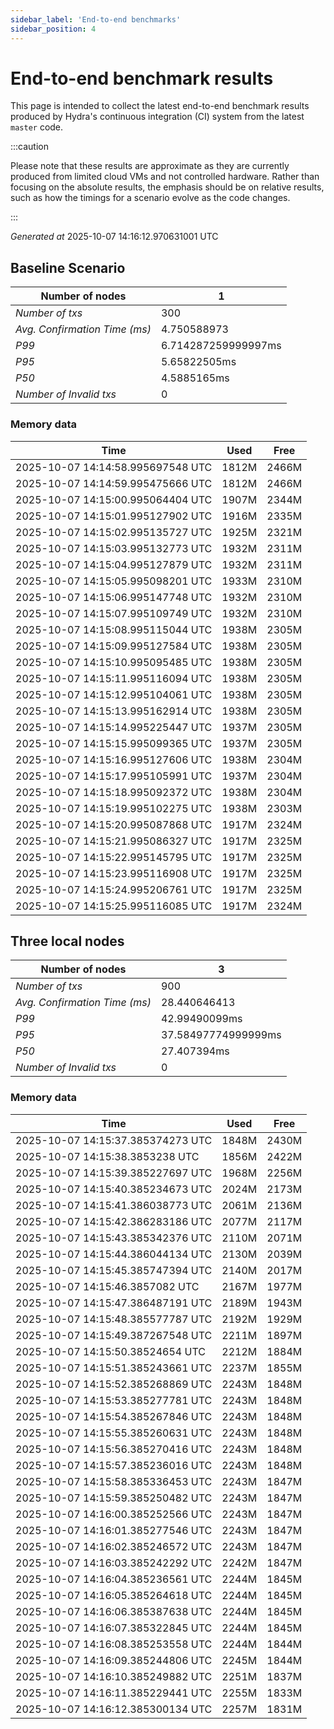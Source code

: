 ```yaml
--- 
sidebar_label: 'End-to-end benchmarks' 
sidebar_position: 4 
--- 
```


# End-to-end benchmark results 

This page is intended to collect the latest end-to-end benchmark  results produced by Hydra's continuous integration (CI) system from  the latest `master` code.

:::caution

Please note that these results are approximate  as they are currently produced from limited cloud VMs and not controlled hardware.  Rather than focusing on the absolute results,   the emphasis should be on relative results,  such as how the timings for a scenario evolve as the code changes.

:::

_Generated at_  2025-10-07 14:16:12.970631001 UTC


## Baseline Scenario



| Number of nodes |  1 | 
| -- | -- |
| _Number of txs_ | 300 |
| _Avg. Confirmation Time (ms)_ | 4.750588973 |
| _P99_ | 6.714287259999997ms |
| _P95_ | 5.65822505ms |
| _P50_ | 4.5885165ms |
| _Number of Invalid txs_ | 0 |
      

### Memory data 

 | Time | Used | Free | 
|------------------------------------|------|------|
 | 2025-10-07 14:14:58.995697548 UTC | 1812M | 2466M | 
 | 2025-10-07 14:14:59.995475666 UTC | 1812M | 2466M | 
 | 2025-10-07 14:15:00.995064404 UTC | 1907M | 2344M | 
 | 2025-10-07 14:15:01.995127902 UTC | 1916M | 2335M | 
 | 2025-10-07 14:15:02.995135727 UTC | 1925M | 2321M | 
 | 2025-10-07 14:15:03.995132773 UTC | 1932M | 2311M | 
 | 2025-10-07 14:15:04.995127879 UTC | 1932M | 2311M | 
 | 2025-10-07 14:15:05.995098201 UTC | 1933M | 2310M | 
 | 2025-10-07 14:15:06.995147748 UTC | 1932M | 2310M | 
 | 2025-10-07 14:15:07.995109749 UTC | 1932M | 2310M | 
 | 2025-10-07 14:15:08.995115044 UTC | 1938M | 2305M | 
 | 2025-10-07 14:15:09.995127584 UTC | 1938M | 2305M | 
 | 2025-10-07 14:15:10.995095485 UTC | 1938M | 2305M | 
 | 2025-10-07 14:15:11.995116094 UTC | 1938M | 2305M | 
 | 2025-10-07 14:15:12.995104061 UTC | 1938M | 2305M | 
 | 2025-10-07 14:15:13.995162914 UTC | 1938M | 2305M | 
 | 2025-10-07 14:15:14.995225447 UTC | 1937M | 2305M | 
 | 2025-10-07 14:15:15.995099365 UTC | 1937M | 2305M | 
 | 2025-10-07 14:15:16.995127606 UTC | 1938M | 2304M | 
 | 2025-10-07 14:15:17.995105991 UTC | 1937M | 2304M | 
 | 2025-10-07 14:15:18.995092372 UTC | 1938M | 2304M | 
 | 2025-10-07 14:15:19.995102275 UTC | 1938M | 2303M | 
 | 2025-10-07 14:15:20.995087868 UTC | 1917M | 2324M | 
 | 2025-10-07 14:15:21.995086327 UTC | 1917M | 2325M | 
 | 2025-10-07 14:15:22.995145795 UTC | 1917M | 2325M | 
 | 2025-10-07 14:15:23.995116908 UTC | 1917M | 2325M | 
 | 2025-10-07 14:15:24.995206761 UTC | 1917M | 2325M | 
 | 2025-10-07 14:15:25.995116085 UTC | 1917M | 2324M | 


## Three local nodes



| Number of nodes |  3 | 
| -- | -- |
| _Number of txs_ | 900 |
| _Avg. Confirmation Time (ms)_ | 28.440646413 |
| _P99_ | 42.99490099ms |
| _P95_ | 37.58497774999999ms |
| _P50_ | 27.407394ms |
| _Number of Invalid txs_ | 0 |
      

### Memory data 

 | Time | Used | Free | 
|------------------------------------|------|------|
 | 2025-10-07 14:15:37.385374273 UTC | 1848M | 2430M | 
 | 2025-10-07 14:15:38.3853238 UTC | 1856M | 2422M | 
 | 2025-10-07 14:15:39.385227697 UTC | 1968M | 2256M | 
 | 2025-10-07 14:15:40.385234673 UTC | 2024M | 2173M | 
 | 2025-10-07 14:15:41.386038773 UTC | 2061M | 2136M | 
 | 2025-10-07 14:15:42.386283186 UTC | 2077M | 2117M | 
 | 2025-10-07 14:15:43.385342376 UTC | 2110M | 2071M | 
 | 2025-10-07 14:15:44.386044134 UTC | 2130M | 2039M | 
 | 2025-10-07 14:15:45.385747394 UTC | 2140M | 2017M | 
 | 2025-10-07 14:15:46.3857082 UTC | 2167M | 1977M | 
 | 2025-10-07 14:15:47.386487191 UTC | 2189M | 1943M | 
 | 2025-10-07 14:15:48.385577787 UTC | 2192M | 1929M | 
 | 2025-10-07 14:15:49.387267548 UTC | 2211M | 1897M | 
 | 2025-10-07 14:15:50.38524654 UTC | 2212M | 1884M | 
 | 2025-10-07 14:15:51.385243661 UTC | 2237M | 1855M | 
 | 2025-10-07 14:15:52.385268869 UTC | 2243M | 1848M | 
 | 2025-10-07 14:15:53.385277781 UTC | 2243M | 1848M | 
 | 2025-10-07 14:15:54.385267846 UTC | 2243M | 1848M | 
 | 2025-10-07 14:15:55.385260631 UTC | 2243M | 1848M | 
 | 2025-10-07 14:15:56.385270416 UTC | 2243M | 1848M | 
 | 2025-10-07 14:15:57.385236016 UTC | 2243M | 1848M | 
 | 2025-10-07 14:15:58.385336453 UTC | 2243M | 1847M | 
 | 2025-10-07 14:15:59.385250482 UTC | 2243M | 1847M | 
 | 2025-10-07 14:16:00.385252566 UTC | 2243M | 1847M | 
 | 2025-10-07 14:16:01.385277546 UTC | 2243M | 1847M | 
 | 2025-10-07 14:16:02.385246572 UTC | 2243M | 1847M | 
 | 2025-10-07 14:16:03.385242292 UTC | 2242M | 1847M | 
 | 2025-10-07 14:16:04.385236561 UTC | 2244M | 1845M | 
 | 2025-10-07 14:16:05.385264618 UTC | 2244M | 1845M | 
 | 2025-10-07 14:16:06.385387638 UTC | 2244M | 1845M | 
 | 2025-10-07 14:16:07.385322845 UTC | 2244M | 1845M | 
 | 2025-10-07 14:16:08.385253558 UTC | 2244M | 1844M | 
 | 2025-10-07 14:16:09.385244806 UTC | 2245M | 1844M | 
 | 2025-10-07 14:16:10.385249882 UTC | 2251M | 1837M | 
 | 2025-10-07 14:16:11.385229441 UTC | 2255M | 1833M | 
 | 2025-10-07 14:16:12.385300134 UTC | 2257M | 1831M | 

